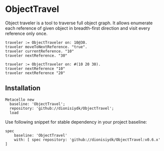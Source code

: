 # ObjectTravel
Object traveler is a tool to traverse full object graph. It allows enumerate each reference of given object in breadth-first direction and visit every reference only once.

```Smalltalk
traveler := ObjectTraveler on: 10@30.
traveler moveToNextReference. "true".
traveler currentReference. "10"
traveler nextReference. "30"
```
```Smalltalk
traveler := ObjectTraveler on: #(10 20 30).
traveler nextReference "10"
traveler nextReference "20"
```
## Installation
```Smalltalk
Metacello new
  baseline: 'ObjectTravel';
  repository: 'github://dionisiydk/ObjectTravel';
  load
```
Use following snippet for stable dependency in your project baseline:
```Smalltalk
spec
    baseline: 'ObjectTravel'
    with: [ spec repository: 'github://dionisiydk/ObjectTravel:v0.6.x' ]
```
